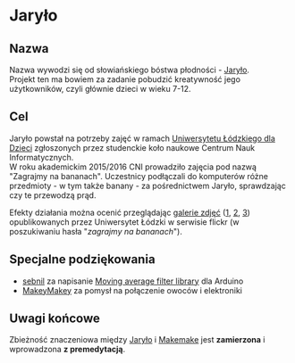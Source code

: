 # Jaryło


## Nazwa
Nazwa wywodzi się od słowiańskiego bóstwa płodności - [Jaryło][jarilo].  
Projekt ten ma bowiem za zadanie pobudzić kreatywność jego użytkowników,
czyli głównie dzieci w wieku 7-12.


## Cel
Jaryło powstał na potrzeby zajęć w ramach
[Uniwersytetu Łódzkiego dla Dzieci][dzieci]
zgłoszonych przez studenckie koło naukowe Centrum Nauk Informatycznych.  
W roku akademickim 2015/2016 CNI prowadziło zajęcia pod nazwą
"Zagrajmy na bananach". Uczestnicy podłączali do komputerów różne przedmioty -
w tym także banany - za pośrednictwem Jaryło, sprawdzając czy te przewodzą prąd.

Efekty działania można ocenić przeglądając [galerie zdjęć][promocja_ul] ([1][uldd_1], [2][uldd_2], [3][uldd_3])
opublikowanych przez Uniwersytet Łódzki w serwisie flickr
(w poszukiwaniu hasła "_zagrajmy na bananach_").


## Specjalne podziękowania
- [sebnil][sebnil] za napisanie [Moving average filter library][mafl] dla Arduino  
- [MakeyMakey][makeymakey] za pomysł na połączenie owoców i elektroniki


## Uwagi końcowe
Zbieżność znaczeniowa między [Jaryło][jarilo] i [Makemake][makemake]
jest __zamierzona__ i wprowadzona __z premedytacją__.


[makeymakey]: http://makeymakey.com/
[jarylo]: http://bit.ly/1NiUylK
[jarilo]: https://en.wikipedia.org/wiki/Jarilo
[makemake]: https://en.wikipedia.org/wiki/Makemake_%28deity%29
[dzieci]: https://dzieci.uni.lodz.pl/
[promocja_ul]: https://www.flickr.com/photos/promocja_ul/albums
[uldd_1]: https://www.flickr.com/photos/promocja_ul/sets/72157659683597758
[uldd_2]: https://www.flickr.com/photos/promocja_ul/sets/72157661051655045
[uldd_3]: https://www.flickr.com/photos/promocja_ul/sets/72157661082872964
[sebnil]: https://github.com/sebnil
[mafl]: https://github.com/sebnil/Moving-Avarage-Filter--Arduino-Library-

